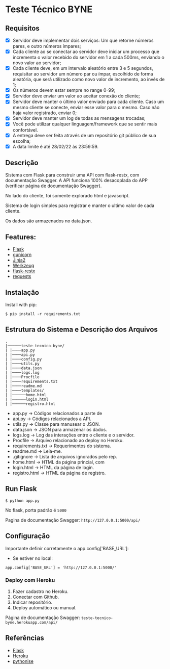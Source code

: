 #  Teste Técnico BYNE
## Requisitos
- [x] Servidor deve implementar dois serviços: Um que retorne números pares, e outro números ímpares;
- [x] Cada cliente ao se conectar ao servidor deve iniciar um processo que incrementa o valor recebido do servidor em 1 a cada 500ms, enviando o novo valor ao servidor;
- [x] Cada cliente deve, em um intervalo aleatório entre 3 e 5 segundos, requisitar ao servidor um número par ou ímpar, escolhido de forma aleatória, que será utilizado como novo valor de incremento, ao invés de 1;
- [x] Os números devem estar sempre no range 0-99;
- [x] Servidor deve enviar um valor ao aceitar conexão do cliente;
- [x] Servidor deve manter o último valor enviado para cada cliente. Caso um mesmo cliente se conecte, enviar esse valor para o mesmo. Caso não haja valor registrado, enviar 0;
- [x] Servidor deve manter um log de todas as mensagens trocadas;
- [x] Você pode utilizar qualquer linguagem/framework que se sentir mais confortável.
- [x] A entrega deve ser feita através de um repositório git público de sua escolha;
- [x] A data limite é até 28/02/22 às 23:59:59.

## Descrição

Sistema com Flask para construir uma API com flask-restx, com documentação Swagger. A API funciona 100% desacoplada do APP (verificar página de documentação Swagger).

No lado do cliente, foi somente explorado html e javascript.

Sistema de login simples para registrar e manter o ultimo valor de cada cliente.

Os dados são armazenados no data.json.

## Features:

- [Flask](https://flask.palletsprojects.com/en/2.0.x/)
- [gunicorn](https://gunicorn.org)
- [Jinja2](https://jinja.palletsprojects.com/en/3.0.x/)
- [Werkzeug](https://werkzeug.palletsprojects.com/en/2.0.x/)
- [flask-restx](https://flask-restx.readthedocs.io/en/latest/)
- [requests](https://docs.python-requests.org/en/latest/)

## Instalação

Install with pip:

```
$ pip install -r requirements.txt
```

## Estrutura do Sistema e Descrição dos Arquivos
```
.
|──────teste-tecnico-byne/
| |────app.py
| |────api.py
| |────config.py
| |────utils.py
| |────data.json
| |────logs.log
| |────Procfile
| |────requirements.txt
| |────readme.md
| |────templates/
| |──────home.html
| |──────login.html
| |──────registro.html
```

- app.py -> Códigos relacionados a parte de 
- api.py -> Códigos relacionados a API.
- utils.py -> Classe para manusear o JSON.
- data.json -> JSON para armazenar os dados.
- logs.log -> Log das interações entre o cliente e o servidor.
- Procfile -> Arquivo relacionado ao deploy no Heroku.
- requirements.txt -> Requerimentos do sistema.
- readme.md -> Leia-me.
- .gitignore -> Lista de arquivos ignorados pelo rep.
- home.html -> HTML da página princial, com 
- login.html -> HTML da página de login.
- registro.html -> HTML da página de registro.

## Run Flask
```
$ python app.py
```

No flask, porta padrão é `5000`

Pagina de documentação Swagger:  `http://127.0.0.1:5000/api/`

## Configuração

Importante definir corretamente o app.config['BASE_URL']:
- Se estiver no local: 
```
app.config['BASE_URL'] = 'http://127.0.0.1:5000/'
```

### Deploy com Heroku

1. Fazer cadastro no Heroku.
2. Conectar com Github.
3. Indicar repositório.
4. Deploy automático ou manual.

Página de documentação Swagger:  `teste-tecnico-byne.herokuapp.com/api/`

## Referências

- [Flask](http://flask.pocoo.org/)
- [Heroku](https://devcenter.heroku.com/articles/getting-started-with-python)
- [pythonise](https://pythonise.com/series/learning-flask/your-first-flask-app)